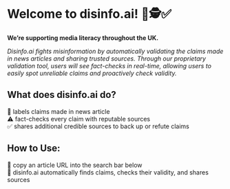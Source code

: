 # Welcome to disinfo.ai! 📰🕵️✅

**We’re supporting media literacy throughout the UK.**

*Disinfo.ai fights misinformation by automatically validating the claims made in news articles and sharing trusted sources. Through our proprietary validation tool, users will see fact-checks in real-time, allowing users to easily spot unreliable claims and proactively check validity.*

## What does disinfo.ai do?

👀 labels claims made in news article \
⚠️ fact-checks every claim with reputable sources \
✅ shares additional credible sources to back up or refute claims

## How to Use:

📰 copy an article URL into the search bar below \
🤩 disinfo.ai automatically finds claims, checks their validity, and shares sources 